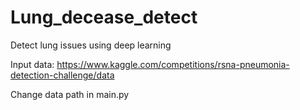 # Lung_decease_detect
Detect lung issues using deep learning

Input data: https://www.kaggle.com/competitions/rsna-pneumonia-detection-challenge/data

Change data path in main.py